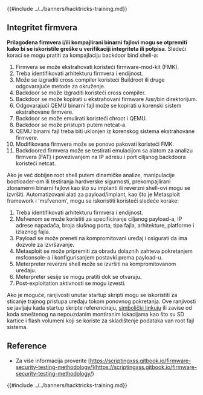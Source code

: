 {{#include ../../banners/hacktricks-training.md}}

## Integritet firmvera

**Prilagođena firmvera i/ili kompajlirani binarni fajlovi mogu se otpremiti kako bi se iskoristile greške u verifikaciji integriteta ili potpisa**. Sledeći koraci se mogu pratiti za kompajlaciju backdoor bind shell-a:

1. Firmvera se može ekstrahovati koristeći firmware-mod-kit (FMK).
2. Treba identifikovati arhitekturu firmvera i endijnost.
3. Može se izgraditi cross compiler koristeći Buildroot ili druge odgovarajuće metode za okruženje.
4. Backdoor se može izgraditi koristeći cross compiler.
5. Backdoor se može kopirati u ekstrahovani firmware /usr/bin direktorijum.
6. Odgovarajući QEMU binarni fajl može se kopirati u korenski sistem ekstrahovane firmvere.
7. Backdoor se može emulirati koristeći chroot i QEMU.
8. Backdoor se može pristupiti putem netcat-a.
9. QEMU binarni fajl treba biti uklonjen iz korenskog sistema ekstrahovane firmvere.
10. Modifikovana firmvera može se ponovo pakovati koristeći FMK.
11. Backdoored firmvera može se testirati emulacijom sa alatom za analizu firmvera (FAT) i povezivanjem na IP adresu i port ciljanog backdoora koristeći netcat.

Ako je već dobijen root shell putem dinamičke analize, manipulacije bootloader-om ili testiranja hardverske sigurnosti, prekompajlirani zlonamerni binarni fajlovi kao što su implanti ili reverzni shell-ovi mogu se izvršiti. Automatizovani alati za payload/implant, kao što je Metasploit framework i 'msfvenom', mogu se iskoristiti koristeći sledeće korake:

1. Treba identifikovati arhitekturu firmvera i endijnost.
2. Msfvenom se može koristiti za specificiranje ciljanog payload-a, IP adrese napadača, broja slušnog porta, tipa fajla, arhitekture, platforme i izlaznog fajla.
3. Payload se može preneti na kompromitovani uređaj i osigurati da ima dozvole za izvršavanje.
4. Metasploit se može pripremiti za obradu dolaznih zahteva pokretanjem msfconsole-a i konfigurisanjem postavki prema payload-u.
5. Meterpreter reverzni shell može se izvršiti na kompromitovanom uređaju.
6. Meterpreter sesije se mogu pratiti dok se otvaraju.
7. Post-exploitation aktivnosti se mogu izvesti.

Ako je moguće, ranjivosti unutar startup skripti mogu se iskoristiti za sticanje trajnog pristupa uređaju tokom ponovnog pokretanja. Ove ranjivosti se javljaju kada startup skripte referenciraju, [simbolički linkuju](https://www.chromium.org/chromium-os/chromiumos-design-docs/hardening-against-malicious-stateful-data) ili zavise od koda smeštenog na nepouzdanim montiranim lokacijama kao što su SD kartice i flash volumeni koji se koriste za skladištenje podataka van root fajl sistema.

## Reference

- Za više informacija proverite [https://scriptingxss.gitbook.io/firmware-security-testing-methodology/](https://scriptingxss.gitbook.io/firmware-security-testing-methodology/)

{{#include ../../banners/hacktricks-training.md}}
